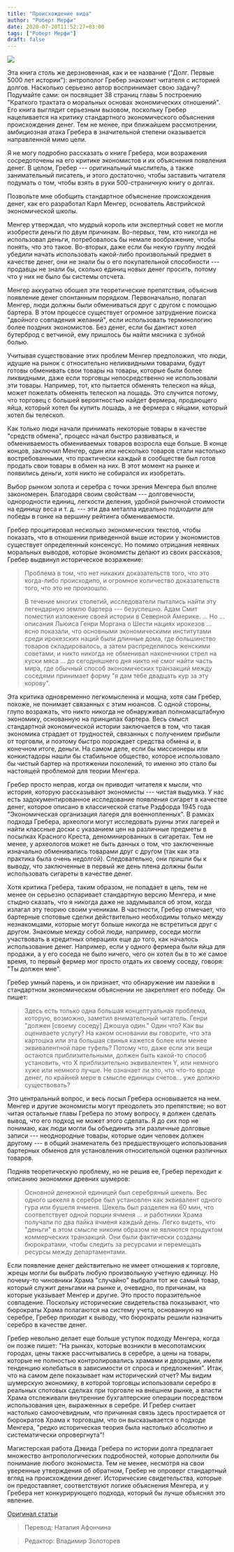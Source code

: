 ```yaml
---
title: "Происхождение вида"
author: "Роберт Мерфи"
date: 2020-07-20T11:52:27+03:00
tags: ["Роберт Мерфи"]
draft: false
---
```

![](https://2qkhyt1u78lw1ll02a1kxrzq-wpengine.netdna-ssl.com/wp-content/uploads/2012/04/specie.jpg)

Эта книга столь же дерзновенная, как и ее название ("Долг. Первые 5000 лет истории"): антрополог Гребер знакомит читателя с историей долгов. Насколько серьезно автор воспринимает свою задачу? Подумайте сами: он посвящает 38 страниц главы 5 построению "Краткого трактата о моральных основах экономических отношений". Его книга выглядит серьезным вызовом, поскольку Гребер нацеливается на критику стандартного экономического объяснения происхождения денег. Тем не менее, при ближайшем рассмотрении, амбициозная атака Гребера в значительной степени оказывается направленной мимо цели.

Я не могу подробно рассказать о книге Гребера, мои возражения сосредоточены на его критике экономистов и их объяснения появления денег. В целом, Гребер --- оригинальный мыслитель, а также занимательный писатель, и этого достаточно, чтобы заставить читателя подумать о том, чтобы взять в руки 500-страничную книгу о долгах.

Позвольте мне обобщить стандартное объяснение происхождения денег, как его разработал Карл Менгер, основатель Австрийской экономической школы.

Менгер утверждал, что мудрый король или экспертный совет не могли изобрести деньги по двум причинам. Во-первых, тем, кто никогда не использовал деньги, потребовалось бы немале воображение, чтобы понять, что это такое. Во-вторых, даже если бы некую группу людей убедили начать использовать какой-либо произвольный предмет в качестве денег, они не знали бы о его покупательной способности --- продавцы не знали бы, сколько единиц новых денег просить, потому что у них не было бы системы отсчета.

Менгер аккуратно обошел эти теоретические препятствия, объяснив появление денег спонтанным порядком. Первоначально, полагал Менгер, люди должны были обмениваться друг с другом с помощью бартера. В этом процессе существует огромное затруднение поиска "двойного совпадения желаний", если использовать терминологию более поздних экономистов. Без денег, если бы дантист хотел бутерброд с ветчиной, ему пришлось бы найти мясника с зубной болью.

Учитывая существование этих проблем Менгер предположил, что люди, идущие на рынок с относительно неликвидными товарами, будут готовы обменивать свои товары на товары, которые были более ликвидными, даже если торговцы непосредственно не использовали эти товары. Например, тот, кто пытается обменять телескоп на яйца, может пожелать обменять телескоп на лошадь. Это случится потому, что торговец с большей вероятностью найдет фермера, продающего яйца, который хотел бы купить лошадь, а не фермера с яйцами, который хотел бы телескоп.

Как только люди начали принимать некоторые товары в качестве "средств обмена", процесс начал быстро развиваться, и обмениваемость обмениваемых товаров возросла еще больше. В конце концов, заключил Менгер, один или несколько товаров стали настолько востребованными, что практически каждый в сообществе был готов продать свои товары в обмен на них. В этот момент на рынке и появились деньги, хотя никто не собирался их изобретать.

Выбор рынком золота и серебра с точки зрения Менгера был вполне закономерен. Благодаря своим свойствам --- долговечности, однородности единиц, легкости деления, удобной рыночной стоимости на единицу веса и т. д. --- эти два металла идеально подходили для победы в гонке на вершину рейтинга обмениваемости.

Гребер процитировал несколько экономических текстов, чтобы показать, что в отношении приведенной выше истории у экономистов существует определенный консенсус. Но помимо отрицания неявных моральных выводов, которые экономисты делают из своих рассказов, Гребер выдвинул историческое возражение:

> Проблема в том, что нет никаких доказательств того, что это когда-либо происходило, и огромное количество доказательств того, что это не произошло.
>
> В течение многих столетий, исследователи пытались найти эту легендарную землю бартера --- безуспешно. Адам Смит поместил изложение своей истории в Северной Америке. ... Но ... описания Льюиса Генри Моргана о Шести нациях ирокезов ... ясно показали, что основными экономическими институтами среди ирокезских наций были длинные дома, где большинство товаров складировалось, а затем распределялось женскими советами, и никто никогда не обменивал наконечники стрел на куски мяса … до сегодняшнего дня никто не смог найти часть мира, где обычный способ экономических транзакций между соседями принимает форму "я дам тебе двадцать кур за эту корову".

Эта критика одновременно легкомысленна и мощна, хотя сам Гребер, похоже, не понимает связанных с этим нюансов. С одной стороны, глупо возражать, что никто никогда не обнаруживал полномасштабную экономику, основанную на принципах бартера. Весь смысл стандартной экономической истории заключается в том, что такая экономика страдает от трудностей, связанных с получением прибыли от торговли, и поэтому быстро порождает средства обмена и, в конечном итоге, деньги. На самом деле, если бы миссионеры или конкистадоры нашли бы стабильное общество, которое использовало бы чистый бартер на протяжении поколений, то именно это стало бы настоящей проблемой для теории Менгера.

Гребер просто неправ, когда он приводит читателя к мысли, что история, которую рассказывают экономисты --- чистая выдумка. У нас есть задокументированное исследование появления сигарет в качестве денег, которое описано в классической статье Рэдфорда 1945 года "Экономическая организация лагеря для военнопленных".  В рамках подхода Гребера, археологи могут исследовать руины этих лагерей и найти классные доски с указанием цен на различные предметы в посылках Красного Креста, деноминированных в сигаретах. Тем не менее, у археологов может не быть данных о том, что заключенные изначально обменивались товарами друг с другом (так как эта практика была очень недолгой). Следовательно, они пришли бы к выводу, что заключенные в первый же день плена должны были использовать сигареты в качестве денег.

Хотя критика Гребера, таким образом, не попадает в цель, тем не менее он серьезно оспаривает стандартную версию Менгера, и мне стыдно сказать, что я никогда даже не задумывался об этом, когда излагал эту теорию своим ученикам. В частности, Гребер отмечает, что бартерные спотовые сделки действительно необходимы только между незнакомцами, которые могут больше никогда не встретиться друг с другом. Знакомые между собой люди, например, соседи могли участвовать в кредитных операциях еще до того, как началось использование денег. Например, если у одного фермера были яйца для продажи, а у его соседа не было ничего, чего он хотел бы в то же самое время, то первый фермер мог просто отдать их своему соседу, говоря: "Ты должен мне".

Гребер умный парень, и он признает, что обнаружение им лазейки в стандартном экономическом объяснении не закрепляет его победу. Он пишет:

> Здесь есть только одна большая концептуальная проблема, которую, возможно, заметил внимательный читатель. Генри "должен [своему соседу] Джошуа один." Один что? Как вы оцениваете услугу? На каком основании вы говорите, что эта картошка или эта большая свинья кажется более или менее эквивалентной паре туфель? Потому что, даже если эти вещи остаются приблизительными, должен быть какой-то способ установить, что X приблизительно эквивалентен Y, или немного хуже или немного лучше. Не означает ли это, что что-то вроде денег, по крайней мере в смысле единицы счетов… уже должно существовать?

Это центральный вопрос, и весь посыл Гребера основывается на нем. Менгер и другие экономисты могут преодолеть это препятствие; но вот читая остальные главы Гребера по этому вопросу, я должен сделать вывод, что его подход не может этого сделать. Я до сих пор не понимаю, как люди могли бы объединить эти различные долговые записи --- неоднородные товары, которые один человек должен другому --- в общий знаменатель без предшествующего использования бартерных обменов для установления относительной оценки различных товаров.

Подняв теоретическую проблему, но не решив ее, Гребер переходит к описанию экономики древних шумеров:

> Основной денежной единицей был серебряный шекель. Вес одного шекеля в серебре был установлен как эквивалент одного гура или бушеля ячменя. Шекель был разделен на 60 мин, что соответствует одной порции ячменя ... и работники Храма получали по два пайка ячменя каждый день. Легко видеть, что "деньги" в этом смысле никоим образом не являются продуктом коммерческих транзакций. Они были фактически созданы бюрократами, чтобы следить за ресурсами и перемещать ресурсы между департаментами.

Если появление денег действительно не имеет отношения к торговле, жрецы могли бы выбрать любую произвольную учетную единицу. Но почему-то чиновники Храма "случайно" выбрали тот же самый товар, который служит деньгами на рынке и, очевидно, по причинам, на которые указывает Менгер и другие. Это просто поразительное совпадение. Поскольку исторические свидетельства показывают, что бюрократы Храма полагаются на систему учета, основанную на серебре, Гребер приходит к выводу, что бюрократы решили назначить серебро в качестве денег.

Гребер невольно делает еще больше уступок подходу Менгера, когда он позже пишет: "На рынках, которые возникли в месопотамских городах, цены также рассчитывались в серебре, а цены на товары, которые не полностью контролировались храмами и дворцами, имели тенденцию колебаться в зависимости от спроса и предложения". Итак, что на самом деле показывает нам исторический отчет? Мы видим шумерскую экономику, в которой торговцы использовали серебро в реальных спотовых сделках при торговле на внешнем рынке, а власти Храма отслеживали внутренние бухгалтерские операции посредством использования цен, выраженных в серебре. И Гребер считает настолько самоочевидным, что причинная связь здесь простирается от бюрократов Храма к торговцам, что он высказывается о подходе Менгера, "редко историческая теория была настолько абсолютно и систематически опровергнута"!

Магистерская работа Дэвида Гребера по истории долга предлагает множество антропологических подробностей, которые дополнили бы понимание любого экономиста. Тем не менее, несмотря на свои уверенные утверждения об обратном, Гребер не опроверг стандартный вгляд на происхождении денег. Исторические свидетельства, которые он предоставляет, соответствуют логике объяснения Менгера, и у Гребера нет конкурирующего подхода, который бы лучше объяснял это явление.

[Оригинал статьи](https://www.theamericanconservative.com/articles/origin-of-the-specie/)

> Перевод: Наталия Афончина

> Редактор: Владимир Золоторев
